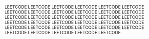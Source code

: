 LEETCODE LEETCODE LEETCODE LEETCODE LEETCODE LEETCODE LEETCODE LEETCODE LEETCODE LEETCODE LEETCODE LEETCODE LEETCODE LEETCODE LEETCODE LEETCODE LEETCODE LEETCODE LEETCODE LEETCODE LEETCODE LEETCODE LEETCODE LEETCODE LEETCODE LEETCODE LEETCODE LEETCODE LEETCODE LEETCODE LEETCODE LEETCODE LEETCODE LEETCODE LEETCODE 
